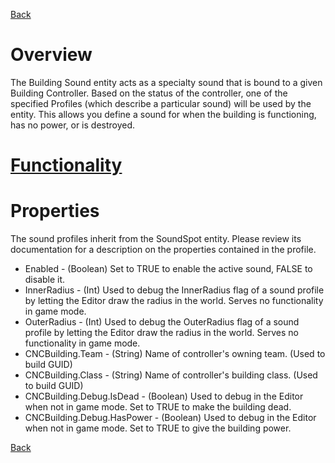 [Back](TechDoc_Architecture.md)

# Overview #

The Building Sound entity acts as a specialty sound that is bound to a given Building Controller. Based on the status of the controller, one of the specified Profiles (which describe a particular sound) will be used by the entity. This allows you define a sound for when the building is functioning, has no power, or is destroyed.

# [Functionality](TechDoc_Architecture_Game_Entity_BuildingSound_Functionality.md) #

# Properties #
The sound profiles inherit from the SoundSpot entity. Please review its documentation for a description on the properties contained in the profile.

  * Enabled - (Boolean) Set to TRUE to enable the active sound, FALSE to disable it.
  * InnerRadius - (Int) Used to debug the InnerRadius flag of a sound profile by letting the Editor draw the radius in the world. Serves no functionality in game mode.
  * OuterRadius - (Int) Used to debug the OuterRadius flag of a sound profile by letting the Editor draw the radius in the world. Serves no functionality in game mode.
  * CNCBuilding.Team - (String) Name of controller's owning team. (Used to build GUID)
  * CNCBuilding.Class - (String) Name of controller's building class. (Used to build GUID)
  * CNCBuilding.Debug.IsDead - (Boolean) Used to debug in the Editor when not in game mode. Set to TRUE to make the building dead.
  * CNCBuilding.Debug.HasPower - (Boolean) Used to debug in the Editor when not in game mode. Set to TRUE to give the building power.

[Back](TechDoc_Architecture.md)